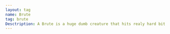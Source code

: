 ```yaml
---
layout: tag
name: Brute
tag: brute
Desctription: A Brute is a huge dumb creature that hits realy hard bit has no finesse to it.
---
```

